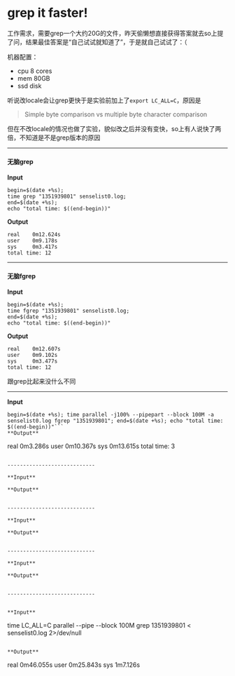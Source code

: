 grep it faster!
===============

工作需求，需要grep一个大约20G的文件，昨天偷懒想直接获得答案就去so上提了问，结果最佳答案是“自己试试就知道了”，于是就自己试试了：（

机器配置：

* cpu 8 cores
* mem 80GB
* ssd disk

听说改locale会让grep更快于是实验前加上了`export LC_ALL=C`，原因是

> Simple byte comparison vs multiple byte character comparison

但在不改locale的情况也做了实验，貌似改之后并没有变快，so上有人说快了两倍，不知道是不是grep版本的原因

----------------------------

#### 无脑grep

**Input**
```
begin=$(date +%s); 
time grep "1351939801" senselist0.log; 
end=$(date +%s); 
echo "total time: $((end-begin))"
```
**Output**
```
real	0m12.624s
user	0m9.178s
sys     0m3.417s
total time: 12
```

----------------------------

#### 无脑fgrep

**Input**
```
begin=$(date +%s); 
time fgrep "1351939801" senselist0.log; 
end=$(date +%s); 
echo "total time: $((end-begin))"
```
**Output**
```
real	0m12.607s
user	0m9.102s
sys     0m3.477s
total time: 12
```

跟grep比起来没什么不同

----------------------------

**Input**
```
begin=$(date +%s); time parallel -j100% --pipepart --block 100M -a senselist0.log fgrep "1351939801"; end=$(date +%s); echo "total time: $((end-begin))"```
**Output**
```
real	0m3.286s
user	0m10.367s
sys     0m13.615s
total time: 3
```

----------------------------

**Input**
```

```
**Output**
```

```

----------------------------

**Input**
```

```
**Output**
```

```

----------------------------

**Input**
```

```
**Output**
```

```

----------------------------


**Input**
```
time LC_ALL=C parallel --pipe --block 100M grep 1351939801 < senselist0.log 2>/dev/null
```

**Output**

```
real	0m46.055s
user	0m25.843s
sys     1m7.126s
```